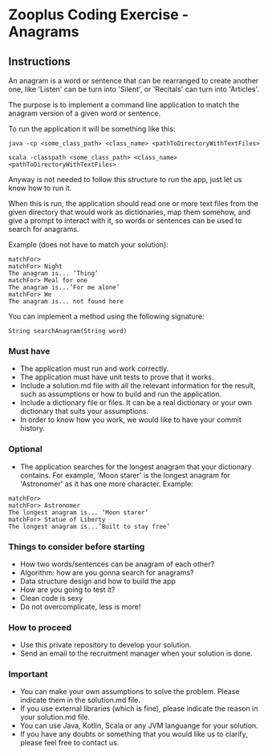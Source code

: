 Zooplus Coding Exercise - Anagrams
==================================

Instructions
------------

An anagram is a word or sentence that can be rearranged to create another one, like 'Listen' can be turn into 'Silent', or 'Recitals' can turn into 'Articles'.

The purpose is to implement a command line application to match the anagram version of a given word or sentence.

To run the application it will be something like this:

```
java -cp <some_class_path> <class_name> <pathToDirectoryWithTextFiles>

scala -classpath <some_class_path> <class_name> <pathToDirectoryWithTextFiles>
```
Anyway is not needed to follow this structure to run the app, just let us know how to run it.

When this is run, the application should read one or more text files from the given directory that would work as dictionaries, map them somehow, and give a prompt to interact with it, so words or sentences can be used to search for anagrams.

Example (does not have to match your solution):
```
matchFor>
matchFor> Night
The anagram is... ‘Thing’
matchFor> Meal for one
The anagram is...’For me alone’
matchFor> We
The anagram is... not found here
```
You can implement a method using the following signature:

``` String searchAnagram(String word) ```

### Must have
* The application must run and work correctly.
* The application must have unit tests to prove that it works.
* Include a solution.md file with all the relevant information for the result, such as assumptions or how to build and run the application.
* Include a dictionary file or files. It can be a real dictionary or your own dictionary that suits your assumptions.
* In order to know how you work, we would like to have your commit history.

### Optional
* The application searches for the longest anagram that your dictionary contains. For example, 'Moon starer' is the longest anagram for 'Astronomer' as it has one more character. Example:
```
matchFor>
matchFor> Astronomer
The longest anagram is... ‘Moon starer’
matchFor> Statue of Liberty
The longest anagram is...’Built to stay free’
```

### Things to consider before starting
* How two words/sentences can be anagram of each other?
* Algorithm: how are you gonna search for anagrams?
* Data structure design and how to build the app
* How are you going to test it?
* Clean code is sexy
* Do not overcomplicate, less is more!

### How to proceed
* Use this private repository to develop your solution.
* Send an email to the recruitment manager when your solution is done.

### Important
* You can make your own assumptions to solve the problem. Please indicate them in the solution.md file.
* If you use external libraries (which is fine), please indicate the reason in your solution.md file.
* You can use Java, Kotlin, Scala or any JVM languange for your solution.
* If you have any doubts or something that you would like us to clarify, please feel free to contact us.
